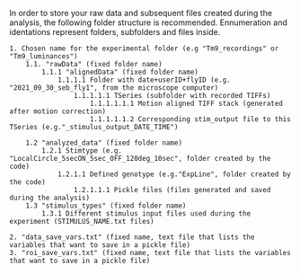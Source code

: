 In order to store your raw data and subsequent files created during the analysis, the following folder structure is recommended. 
Ennumeration and identations represent folders, subfolders and files inside. 

    1. Chosen name for the experimental folder (e.g "Tm9_recordings" or "Tm9_luminances")
        1.1. "rawData" (fixed folder name)
            1.1.1 "alignedData" (fixed folder name)
                1.1.1.1 Folder with date+userID+flyID (e.g. "2021_09_30_seb_fly1", from the microscope computer)
                    1.1.1.1.1 TSeries (subfolder with recorded TIFFs)
                        1.1.1.1.1.1 Motion aligned TIFF stack (generated after motion correction)
                        1.1.1.1.1.2 Corresponding stim_output file to this TSeries (e.g."_stimulus_output_DATE_TIME")
          
        1.2 "analyzed_data" (fixed folder name)
            1.2.1 Stimtype (e.g. "LocalCircle_5secON_5sec_OFF_120deg_10sec", folder created by the code)
                1.2.1.1 Defined genotype (e.g."ExpLine", folder created by the code)
                    1.2.1.1.1 Pickle files (files generated and saved during the analysis)
        1.3 "stimulus_types" (fixed folder name)
            1.3.1 Different stimulus input files used during the experiment (STIMULUS_NAME.txt files)
    
    2. "data_save_vars.txt" (fixed name, text file that lists the variables that want to save in a pickle file)
    3. "roi_save_vars.txt" (fixed name, text file that lists the variables that want to save in a pickle file)
